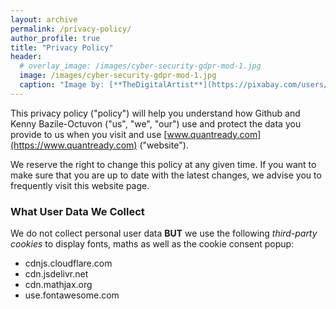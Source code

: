 ```yaml
---
layout: archive
permalink: /privacy-policy/
author_profile: true
title: "Privacy Policy"
header:
  # overlay_image: /images/cyber-security-gdpr-mod-1.jpg
  image: /images/cyber-security-gdpr-mod-1.jpg
  caption: "Image by: [**TheDigitalArtist**](https://pixabay.com/users/TheDigitalArtist-202249/)"
---
```

This privacy policy ("policy") will help you understand how Github and Kenny Bazile-Octuvon ("us", "we", "our") use and protect the data you provide to us when you visit and use [www.quantready.com](https://www.quantready.com) ("website").

We reserve the right to change this policy at any given time. If you want to make sure that you are up to date with the latest changes, we advise you to frequently visit this website page.

### What User Data We Collect

We do not collect personal user data **BUT** we use the following *third-party cookies* to display fonts, maths as well as the cookie consent popup:
- cdnjs.cloudflare.com
- cdn.jsdelivr.net
- cdn.mathjax.org
- use.fontawesome.com
